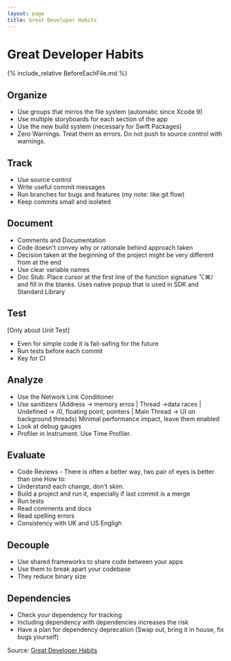 ```yaml
---
layout: page
title: Great Developer Habits
---
```

# Great Developer Habits

{% include_relative BeforeEachFile.md %}

## Organize

- Use groups that mirros the file system (automatic since Xcode 9)
- Use multiple storyboards for each section of the app
- Use the new build system (necessary for Swift Packages)
- Zero Warnings. Treat them as errors. Do not push to source control with warnings.

## Track

- Use source control
- Write useful commit messages
- Run branches for bugs and features (my note: like git flow)
- Keep commits small and isolated

## Document

- Comments and Documentation
- Code doesn't convey why or rationale behind approach taken
- Decision taken at the beginning of the project might be very different from at the end
- Use clear variable names
- Doc Stub. Place cursor at the first line of the function signature ⌥⌘/ and fill in the blanks. Uses native popup that is used in SDK and Standard Library

## Test

[Only about Unit Test]

- Even for simple code it is fail-safing for the future
- Run tests before each commit
- Key for CI

## Analyze

- Use the Network Link Conditioner
- Use sanitizers (Address -> memory erros | Thread ->data races | Undefined -> /0, floating point, pointers | Main Thread -> UI on background threads) Minimal performance impact, leave them enabled
- Look at debug gauges
- Profiler in Instrument. Use Time Profiler.

## Evaluate

- Code Reviews - There is often a better way, two pair of eyes is better than one
How to:
- Understand each change, don't skim.
- Build a project and run it, especially if last commit is a merge
- Run tests
- Read comments and docs
- Read spelling errors
- Consistency with UK and US Engligh


## Decouple

- Use shared frameworks to share code between your apps
- Use them to break apart your codebase
- They reduce binary size

## Dependencies

- Check your dependency for tracking
- Including dependency with dependencies increases the risk
- Have a plan for dependency deprecation (Swap out, bring it in house, fix bugs yourself)



Source:
[Great Developer Habits](https://developer.apple.com/wwdc19/239)